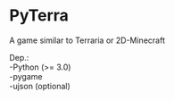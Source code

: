 PyTerra
=======

A game similar to Terraria or 2D-Minecraft

Dep.:<br>
-Python (>= 3.0)<br>
-pygame<br>
-ujson (optional)<br>
